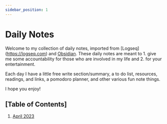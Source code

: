 ```yaml
---
sidebar_position: 1
---
```

# Daily Notes 

Welcome to my collection of daily notes, imported from [Logseq]
(https://logseq.com) and [Obsidian](https://obsidian.com). These daily notes 
are meant to 1. give me some accountability for those who are involved in my 
life and 2. for your entertainment. 

Each day I have a little free write section/summary, a to do list, resources,
readings, and links, a pomodoro planner, and other various fun note things.

I hope you enjoy!

## [Table of Contents]
1. [April 2023](/docs-notes/category/1-4-april)